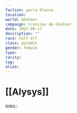 ```yaml
---
faction: garra blanca
location: 
world: Ghalmor
campaign: Cronicas de Ghalmor
date: 2022-06-17
description: ""
race: half elf
class: paladin
gender: female
type: 
rarity: 
tag: 
alias:
---
```


# [[Alysys]]


links::